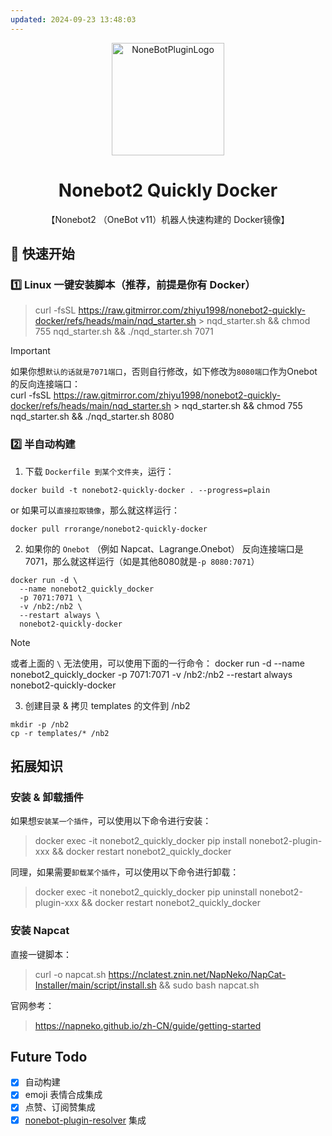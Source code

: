 ```yaml
---
updated: 2024-09-23 13:48:03
---
```


<div align="center">
  <a href="https://v2.nonebot.dev/store"><img src="./logo.png" width="180" height="180" alt="NoneBotPluginLogo"></a>
  <br>
  <h1>Nonebot2 Quickly Docker</h1>
  <p>【Nonebot2 （OneBot v11）机器人快速构建的 Docker镜像】</p>
</div>

## 🚀 快速开始

### 1️⃣ Linux 一键安装脚本（推荐，前提是你有 Docker）

> curl -fsSL https://raw.gitmirror.com/zhiyu1998/nonebot2-quickly-docker/refs/heads/main/nqd_starter.sh > nqd_starter.sh && chmod 755 nqd_starter.sh && ./nqd_starter.sh 7071

> [!IMPORTANT]
> 如果你想`默认的话就是7071端口`，否则自行修改，如下修改为`8080端口`作为Onebot的反向连接端口：  
> curl -fsSL https://raw.gitmirror.com/zhiyu1998/nonebot2-quickly-docker/refs/heads/main/nqd_starter.sh > nqd_starter.sh && chmod 755 nqd_starter.sh && ./nqd_starter.sh 8080


### 2️⃣ 半自动构建

1. 下载 `Dockerfile 到某个文件夹`，运行：
```shell
docker build -t nonebot2-quickly-docker . --progress=plain
```
or 如果可以`直接拉取镜像`，那么就这样运行：
```shell
docker pull rrorange/nonebot2-quickly-docker
```

2. 如果你的 `Onebot` （例如 Napcat、Lagrange.Onebot） 反向连接端口是7071，那么就这样运行（如是其他8080就是`-p 8080:7071`）

```shell
docker run -d \
  --name nonebot2_quickly_docker
  -p 7071:7071 \
  -v /nb2:/nb2 \
  --restart always \
  nonebot2-quickly-docker
```

> [!NOTE]
> 或者上面的 `\` 无法使用，可以使用下面的一行命令：
> docker run -d --name nonebot2_quickly_docker -p 7071:7071 -v /nb2:/nb2 --restart always nonebot2-quickly-docker

3. 创建目录 & 拷贝 templates 的文件到 /nb2

```shell
mkdir -p /nb2  
cp -r templates/* /nb2  
```

## 拓展知识

### 安装 & 卸载插件

如果想`安装某一个插件`，可以使用以下命令进行安装：
> docker exec -it nonebot2_quickly_docker pip install nonebot2-plugin-xxx && docker restart nonebot2_quickly_docker

同理，如果需要`卸载某个插件`，可以使用以下命令进行卸载：
> docker exec -it nonebot2_quickly_docker pip uninstall nonebot2-plugin-xxx && docker restart nonebot2_quickly_docker

### 安装 Napcat

直接一键脚本：
> curl -o napcat.sh https://nclatest.znin.net/NapNeko/NapCat-Installer/main/script/install.sh && sudo bash napcat.sh

官网参考：
> https://napneko.github.io/zh-CN/guide/getting-started

## Future Todo

- [x] 自动构建
- [x] emoji 表情合成集成
- [x] 点赞、订阅赞集成
- [x] [nonebot-plugin-resolver](https://github.com/zhiyu1998/nonebot-plugin-resolver) 集成